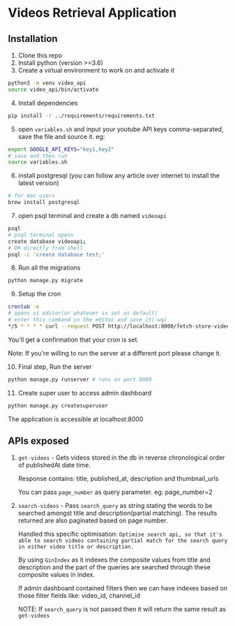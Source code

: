 # Videos Retrieval Application

## Installation
1. Clone this repo
2. Install python (version >=3.6)
3. Create a virtual environment to work on and activate it
```bash
python3 -m venv video_api
source video_api/bin/activate
```
4. Install dependencies
```bash
pip install -r ../requirements/requirements.txt
```
5. open `variables.sh` and input your youtube API keys comma-separated, save the file and source it.
eg:
```bash
export GOOGLE_API_KEYS="key1,key2"
# save and then run
source variables.sh
```
6. install postgresql (you can follow any article over internet to install the latest version)

```bash
# for mac users
brew install postgresql
```
7. open psql terminal and create a db named `videoapi`
```bash
psql
# psql terminal opens
create database videoapi;
# OR directly from shell
psql -c 'create database test;'
```
8. Run all the migrations
```bash
python manage.py migrate
```
9. Setup the cron
```bash
crontab -e
# opens vi editor(or whatever is set as default)
# enter this command in the editor and save it(:wq)
*/5 * * * * curl --request POST http://localhost:8000/fetch-store-videos/
```
You'll get a confirmation that your cron is set.
  

Note: If you're willing to run the server at a different port please change it.
  
10. Final step, Run the server
```bash
python manage.py runserver # runs on port 8000
```
11. Create super user to access admin dashboard
```bash
python manage.py createsuperuser
```

The application is accessible at localhost:8000

## APIs exposed
1. `get-videos` - Gets videos stored in the db in reverse chronological order of publishedAt date time.
  
    Response contains: title, published_at, description and thumbnail_urls

    You can pass `page_number` as query parameter. eg: page_number=2
2. `search-videos` - Pass `search_query` as string stating the words to be searched amongst title and description(partial matching). The results returned are also paginated based on page number.
  
    Handled this specific optimisation:
`Optimise search api, so that it's able to search videos containing partial match for the search query in either video title or description.`
  
    By using `GinIndex` as it indexes the composite values from title and description and the part of the queries are searched through these composite values in index.

  
    If admin dashboard contained filters then we can have indexes based on those filter fields like: video_id, channel_id
  
    NOTE: If `search_query` is not passed then it will return the same result as `get-videos`
